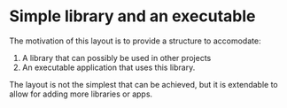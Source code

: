 Simple library and an executable
===
The motivation of this layout is to provide a structure to accomodate:
1. A library that can possibly be used in other projects
2. An executable application that uses this library.

The layout is not the simplest that can be achieved, but it is extendable to allow for adding more libraries or apps.
